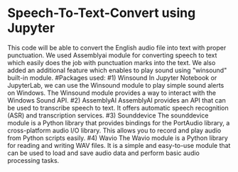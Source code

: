 # Speech-To-Text-Convert using Jupyter
This code will be able to convert the English audio file into text with proper punctuation. 
We used Assemblyai module for converting speech to text which easily does the job with punctuation marks into the text.
We also added an additional feature which enables to play sound using "winsound" built-in module.
#Packages used:
#1)	Winsound
In Jupyter Notebook or JupyterLab, we can use the Winsound module to play simple sound alerts on Windows. The Winsound module provides a way to interact with the Windows Sound API.
#2)	AssemblyAI
AssemblyAI provides an API that can be used to transcribe speech to text. It offers automatic speech recognition (ASR) and transcription services.
#3) Sounddevice
The sounddevice module is a Python library that provides bindings for the PortAudio library, a cross-platform audio I/O library. This allows you to record and play audio from Python scripts easily.
#4) Wavio
The Wavio module is a Python library for reading and writing WAV files. It is a simple and easy-to-use module that can be used to load and save audio data and perform basic audio processing tasks. 
